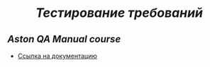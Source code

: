 # ***<p style="text-align: center;" >Тестирование требований</p>***
## ***Aston QA Manual course***
+ [Ссылка на документацию](https://docs.google.com/document/d/1P5zJnbOvkd5vNhlp1-Orv-X4rdxT9ZEfYOsD2PLsiLw/edit?usp=sharing)
